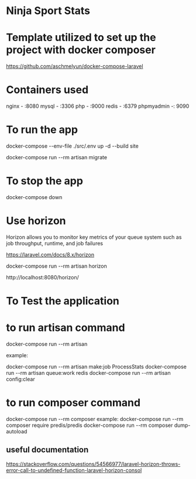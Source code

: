 # Ninja Sport Stats


# Template utilized to set up the project with docker composer
https://github.com/aschmelyun/docker-compose-laravel

# Containers used

nginx - :8080
mysql - :3306
php - :9000
redis - :6379
phpmyadmin -: 9090

# To run the app
docker-compose --env-file ./src/.env up -d --build site

docker-compose run --rm artisan migrate

# To stop the app

docker-compose down 


# Use horizon 

 Horizon allows you to monitor key metrics of your queue system such as job throughput, runtime, and job failures

https://laravel.com/docs/8.x/horizon

docker-compose run --rm artisan horizon 

http://localhost:8080/horizon/

# To Test the application


# to run artisan command

docker-compose run --rm artisan <command>

example:

docker-compose run --rm artisan make:job ProcessStats
docker-compose run --rm artisan queue:work redis
docker-compose run --rm artisan config:clear

# to run composer command
docker-compose run --rm composer <command>
example:
docker-compose run --rm composer require predis/predis
docker-compose run --rm composer dump-autoload


## useful documentation
https://stackoverflow.com/questions/54566977/laravel-horizon-throws-error-call-to-undefined-function-laravel-horizon-consol